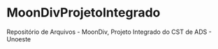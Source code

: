 # MoonDivProjetoIntegrado
Repositório de Arquivos - MoonDiv, Projeto Integrado do CST de ADS - Unoeste
